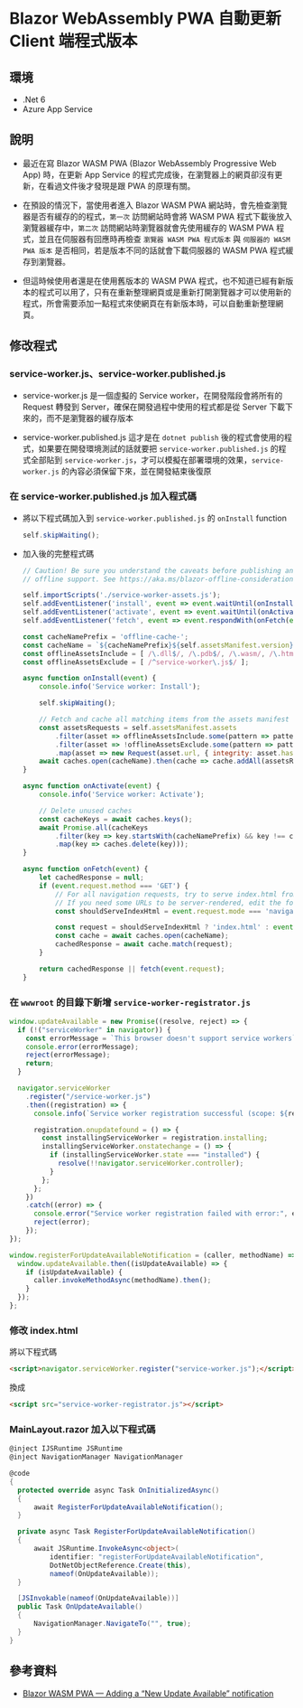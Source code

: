 # Blazor WebAssembly PWA 自動更新 Client 端程式版本

## 環境

- .Net 6
- Azure App Service

## 說明

- 最近在寫 Blazor WASM PWA (Blazor WebAssembly Progressive Web App) 時，在更新 App Service 的程式完成後，在瀏覽器上的網頁卻沒有更新，在看過文件後才發現是跟 PWA 的原理有關。

- 在預設的情況下，當使用者進入 Blazor WASM PWA 網站時，會先檢查瀏覽器是否有緩存的的程式，`第一次` 訪問網站時會將 WASM PWA 程式下載後放入瀏覽器緩存中，`第二次` 訪問網站時瀏覽器就會先使用緩存的 WASM PWA 程式，並且在伺服器有回應時再檢查 `瀏覽器 WASM PWA 程式版本` 與 `伺服器的 WASM PWA 版本` 是否相同，若是版本不同的話就會下載伺服器的 WASM PWA 程式緩存到瀏覽器。

- 但這時候使用者還是在使用舊版本的 WASM PWA 程式，也不知道已經有新版本的程式可以用了，只有在重新整理網頁或是重新打開瀏覽器才可以使用新的程式，所會需要添加一點程式來使網頁在有新版本時，可以自動重新整理網頁。

## 修改程式

### service-worker.js、service-worker.published.js

- service-worker.js 是一個虛擬的 Service worker，在開發階段會將所有的 Request 轉發到 Server，確保在開發過程中使用的程式都是從 Server 下載下來的，而不是瀏覽器的緩存版本

- service-worker.published.js 這才是在 `dotnet publish` 後的程式會使用的程式，如果要在開發環境測試的話就要把 `service-worker.published.js` 的程式全部貼到 `service-worker.js`，才可以模擬在部署環境的效果，`service-worker.js` 的內容必須保留下來，並在開發結束後復原

### 在 service-worker.published.js 加入程式碼

- 將以下程式碼加入到 `service-worker.published.js` 的 `onInstall` function

  ```javascript
  self.skipWaiting();
  ```

- 加入後的完整程式碼

  ```javascript
  // Caution! Be sure you understand the caveats before publishing an application with
  // offline support. See https://aka.ms/blazor-offline-considerations
  
  self.importScripts('./service-worker-assets.js');
  self.addEventListener('install', event => event.waitUntil(onInstall(event)));
  self.addEventListener('activate', event => event.waitUntil(onActivate(event)));
  self.addEventListener('fetch', event => event.respondWith(onFetch(event)));
  
  const cacheNamePrefix = 'offline-cache-';
  const cacheName = `${cacheNamePrefix}${self.assetsManifest.version}`;
  const offlineAssetsInclude = [ /\.dll$/, /\.pdb$/, /\.wasm/, /\.html/, /\.js$/, /\.json$/, /\.css$/, /\.woff$/, /\.png$/, /\.jpe?g$/, /\.gif$/, /\.ico$/, /\.blat$/, /\.dat$/ ];
  const offlineAssetsExclude = [ /^service-worker\.js$/ ];
  
  async function onInstall(event) {
      console.info('Service worker: Install');
  
      self.skipWaiting();
  
      // Fetch and cache all matching items from the assets manifest
      const assetsRequests = self.assetsManifest.assets
          .filter(asset => offlineAssetsInclude.some(pattern => pattern.test(asset.url)))
          .filter(asset => !offlineAssetsExclude.some(pattern => pattern.test(asset.url)))
          .map(asset => new Request(asset.url, { integrity: asset.hash, cache: 'no-cache' }));
      await caches.open(cacheName).then(cache => cache.addAll(assetsRequests));
  }
  
  async function onActivate(event) {
      console.info('Service worker: Activate');
  
      // Delete unused caches
      const cacheKeys = await caches.keys();
      await Promise.all(cacheKeys
          .filter(key => key.startsWith(cacheNamePrefix) && key !== cacheName)
          .map(key => caches.delete(key)));
  }
  
  async function onFetch(event) {
      let cachedResponse = null;
      if (event.request.method === 'GET') {
          // For all navigation requests, try to serve index.html from cache
          // If you need some URLs to be server-rendered, edit the following check to exclude those URLs
          const shouldServeIndexHtml = event.request.mode === 'navigate';
  
          const request = shouldServeIndexHtml ? 'index.html' : event.request;
          const cache = await caches.open(cacheName);
          cachedResponse = await cache.match(request);
      }
  
      return cachedResponse || fetch(event.request);
  }

  ```

### 在 `wwwroot` 的目錄下新增 `service-worker-registrator.js`

```javascript
window.updateAvailable = new Promise((resolve, reject) => {
  if (!("serviceWorker" in navigator)) {
    const errorMessage = `This browser doesn't support service workers`;
    console.error(errorMessage);
    reject(errorMessage);
    return;
  }

  navigator.serviceWorker
    .register("/service-worker.js")
    .then((registration) => {
      console.info(`Service worker registration successful (scope: ${registration.scope})`);

      registration.onupdatefound = () => {
        const installingServiceWorker = registration.installing;
        installingServiceWorker.onstatechange = () => {
          if (installingServiceWorker.state === "installed") {
            resolve(!!navigator.serviceWorker.controller);
          }
        };
      };
    })
    .catch((error) => {
      console.error("Service worker registration failed with error:", error);
      reject(error);
    });
});

window.registerForUpdateAvailableNotification = (caller, methodName) => {
  window.updateAvailable.then((isUpdateAvailable) => {
    if (isUpdateAvailable) {
      caller.invokeMethodAsync(methodName).then();
    }
  });
};
```

### 修改 index.html

將以下程式碼

```html
<script>navigator.serviceWorker.register("service-worker.js");</script>
```

換成

```html
<script src="service-worker-registrator.js"></script>
```

### MainLayout.razor 加入以下程式碼

```csharp
@inject IJSRuntime JSRuntime
@inject NavigationManager NavigationManager

@code
{
  protected override async Task OnInitializedAsync()
  {
      await RegisterForUpdateAvailableNotification();
  }

  private async Task RegisterForUpdateAvailableNotification()
  {
      await JSRuntime.InvokeAsync<object>(
          identifier: "registerForUpdateAvailableNotification",
          DotNetObjectReference.Create(this),
          nameof(OnUpdateAvailable));
  }

  [JSInvokable(nameof(OnUpdateAvailable))]
  public Task OnUpdateAvailable()
  {
      NavigationManager.NavigateTo("", true);
  }
}

```

## 參考資料

- [Blazor WASM PWA — Adding a “New Update Available” notification](https://whuysentruit.medium.com/blazor-wasm-pwa-adding-a-new-update-available-notification-d9f65c4ad13)
